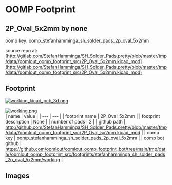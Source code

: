 # OOMP Footprint  
## 2P_Oval_5x2mm  by none  
  
oomp key: oomp_stefanhamminga_sh_solder_pads_2p_oval_5x2mm  
  
source repo at: [http://gitlab.com/StefanHamminga/SH_Solder_Pads.pretty/blob/master/tmp/data//oomlout_oomp_footprint_src/2P_Oval_5x2mm.kicad_mod](http://gitlab.com/StefanHamminga/SH_Solder_Pads.pretty/blob/master/tmp/data//oomlout_oomp_footprint_src/2P_Oval_5x2mm.kicad_mod)  
## Footprint  
  
[![working_kicad_pcb_3d.png](working_kicad_pcb_3d_600.png)](working_kicad_pcb_3d.png)  
  
[![working.png](working_600.png)](working.png)  
| name | value | 
| --- | --- | 
| footprint name | 2P_Oval_5x2mm | 
| footprint description | None | 
| number of pads | 2 | 
| github path | http://github.com/StefanHamminga/SH_Solder_Pads.pretty/blob/master/tmp/data//oomlout_oomp_footprint_src/2P_Oval_5x2mm.kicad_mod | 
| oomp key | oomp_stefanhamminga_sh_solder_pads_2p_oval_5x2mm | 
| oomp bot github | https://github.com/oomlout/oomlout_oomp_footprint_bot/tree/main/tmp/data//oomlout_oomp_footprint_src/footprints/stefanhamminga_sh_solder_pads_2p_oval_5x2mm/working | 
## Images  
